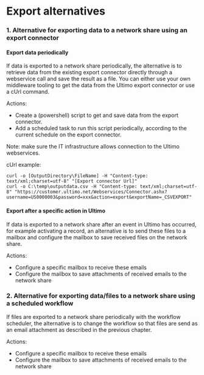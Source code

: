 # Export alternatives

### 1. Alternative for exporting data to a network share using an export connector

#### Export data periodically

If data is exported to a network share periodically, the alternative is to retrieve data from the existing export connector directly through a webservice call and save the result as a file. You can either use your own middleware tooling to get the data from the Ultimo export connector or use a cUrl command.

Actions:

* Create a \(powershell\) script to get and save data from the export connector.
* Add a scheduled task to run this script periodically, according to the current schedule on the export connector.

Note: make sure the IT infrastructure allows connection to the Ultimo webservices.

cUrl example:

```text
curl -o [OutputDirectory\FileName] -H "Content-type: text/xml;charset=utf-8" "[Export connector Url]"
curl -o C:\temp\outputdata.csv -H "Content-type: text/xml;charset=utf-8" "https://customer.ultimo.net/Webservices/Connector.ashx?username=US0000003&password=xxx&action=export&exportName=_CSVEXPORT"
```

#### Export after a specific action in Ultimo

If data is exported to a network share after an event in Ultimo has occurred, for example activating a record, an alternative is to send these files to a mailbox and configure the mailbox to save received files on the network share.

Actions:

* Configure a specific mailbox to receive these emails
* Configure the mailbox to save attachments of received emails to the network share

### 2. Alternative for exporting data/files to a network share using a scheduled workflow

If files are exported to a network share periodically with the workflow scheduler, the alternative is to  change the workflow so that files are send as an email attachment as described in the previous chapter.

Actions:

* Configure a specific mailbox to receive these emails
* Configure the mailbox to save attachments of received emails to the network share

